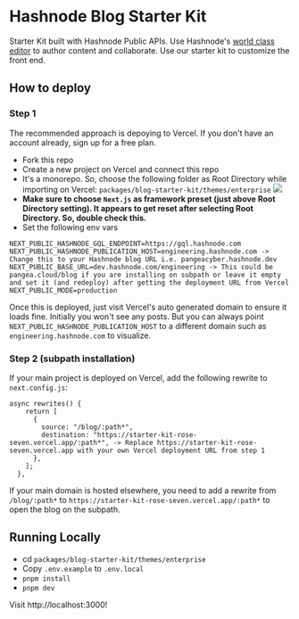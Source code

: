 # Hashnode Blog Starter Kit
Starter Kit built with Hashnode Public APIs. Use Hashnode's [world class editor](https://hashnode.com/neptune) to author content and collaborate. Use our starter kit to customize the front end.

## How to deploy

### Step 1

The recommended approach is depoying to Vercel. If you don't have an account already, sign up for a free plan.

- Fork this repo
- Create a new project on Vercel and connect this repo
- It's a monorepo. So, choose the following folder as Root Directory while importing on Vercel: `packages/blog-starter-kit/themes/enterprise`
  ![](https://cdn.hashnode.com/res/hashnode/image/upload/v1695083263935/T5bByLxZT.png?auto=format)
- **Make sure to choose `Next.js` as framework preset (just above Root Directory setting). It appears to get reset after selecting Root Directory. So, double check this.**
- Set the following env vars 

```
NEXT_PUBLIC_HASHNODE_GQL_ENDPOINT=https://gql.hashnode.com
NEXT_PUBLIC_HASHNODE_PUBLICATION_HOST=engineering.hashnode.com -> Change this to your Hashnode blog URL i.e. pangeacyber.hashnode.dev
NEXT_PUBLIC_BASE_URL=dev.hashnode.com/engineering -> This could be pangea.cloud/blog if you are installing on subpath or leave it empty and set it (and redeploy) after getting the deployment URL from Vercel
NEXT_PUBLIC_MODE=production
```
Once this is deployed, just visit Vercel's auto generated domain to ensure it loads fine. Initially you won't see any posts. But you can always point `NEXT_PUBLIC_HASHNODE_PUBLICATION_HOST` to a different domain such as `engineering.hashnode.com` to visualize.

### Step 2 (subpath installation)

If your main project is deployed on Vercel, add the following rewrite to `next.config.js`:

```
async rewrites() {
    return [
      {
        source: "/blog/:path*",
        destination: "https://starter-kit-rose-seven.vercel.app/:path*", -> Replace https://starter-kit-rose-seven.vercel.app with your own Vercel deployment URL from step 1
      },
    ];
  },
```

If your main domain is hosted elsewhere, you need to add a rewrite from `/blog/:path*` to `https://starter-kit-rose-seven.vercel.app/:path*` to open the blog on the subpath.

## Running Locally

- cd `packages/blog-starter-kit/themes/enterprise`
- Copy `.env.example` to `.env.local`
- `pnpm install`
- `pnpm dev`

Visit http://localhost:3000!
